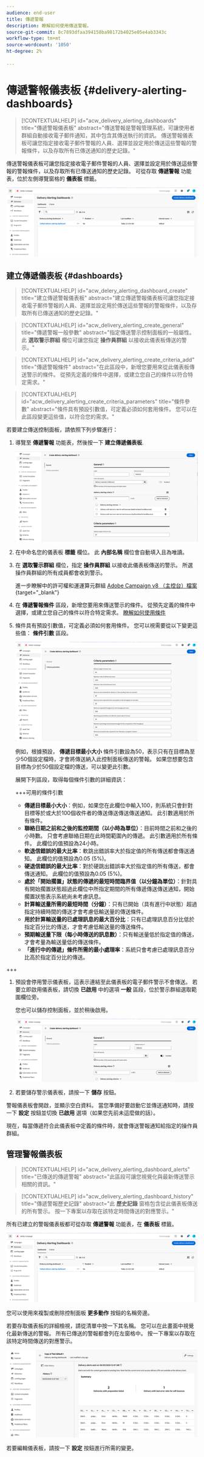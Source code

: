 ```yaml
---
audience: end-user
title: 傳遞警報
description: 瞭解如何使用傳送警報。
source-git-commit: 8c7893dfaa394158ba98172b4025e05e4ab3343c
workflow-type: tm+mt
source-wordcount: '1050'
ht-degree: 2%

---
```


# 傳遞警報儀表板 {#delivery-alerting-dashboards}

>[!CONTEXTUALHELP]
>id="acw_delivery_alerting_dashboards"
>title="傳遞警報儀表板"
>abstract="傳送警報是警報管理系統，可讓使用者群組自動接收電子郵件通知，其中包含其傳送執行的資訊。 傳送警報儀表板可讓您指定接收電子郵件警報的人員、選擇並設定用於傳送這些警報的警報條件，以及存取所有已傳送通知的歷史記錄。"

傳送警報儀表板可讓您指定接收電子郵件警報的人員、選擇並設定用於傳送這些警報的警報條件，以及存取所有已傳送通知的歷史記錄。 可從存取 **傳遞警報** 功能表，位於左側導覽窗格的 **儀表板** 標籤。

![](assets/alerting-dashboard-list.png)

## 建立傳遞儀表板 {#dashboards}

>[!CONTEXTUALHELP]
>id="acw_delery_alerting_dashboard_create"
>title="建立傳遞警報儀表板"
>abstract="建立傳遞警報儀表板可讓您指定接收電子郵件警報的人員、選擇並設定用於傳送這些警報的警報條件，以及存取所有已傳送通知的歷史記錄。"

>[!CONTEXTUALHELP]
>id="acw_delivery_alerting_create_general"
>title="傳遞警報一般參數"
>abstract="指定傳送警示控制面板的一般屬性。 此 **選取警示群組** 欄位可讓您指定 **操作員群組** 以接收此儀表板傳送的警示。"

>[!CONTEXTUALHELP]
>id="acw_delivery_alerting_create_criteria_add"
>title="傳遞警報條件"
>abstract="在此區段中，新增您要用來從此儀表板傳送警示的條件。 從預先定義的條件中選擇，或建立您自己的條件以符合特定需求。"

>[!CONTEXTUALHELP]
>id="acw_delivery_alerting_create_criteria_parameters"
>title="條件參數"
>abstract="條件具有預設引數值，可定義必須如何套用條件。 您可以在此區段變更這些值，以符合您的需求。"

若要建立傳送控制面板，請依照下列步驟進行：

1. 導覽至 **傳遞警報** 功能表，然後按一下 **建立傳遞儀表板**.

   ![](assets/alerting-dashboard.png)

1. 在中命名您的儀表板 **標籤** 欄位。 此 **內部名稱** 欄位會自動填入且為唯讀。

1. 在 **選取警示群組** 欄位，指定 **操作員群組** 以接收此儀表板傳送的警示。 所選操作員群組的所有成員都會收到警示。

   進一步瞭解中的許可權和運運算元群組 [Adobe Campaign v8 （主控台）檔案](https://experienceleague.adobe.com/en/docs/campaign/campaign-v8/admin/permissions/gs-permissions){target="_blank"}

1. 在 **傳遞警報條件** 區段，新增您要用來傳送警示的條件。 從預先定義的條件中選擇，或建立您自己的條件以符合特定需求。 [瞭解如何使用條件](../msg/delivery-alerting-criteria.md)

1. 條件具有預設引數值，可定義必須如何套用條件。 您可以視需要從以下變更這些值： **條件引數** 區段。

   ![](assets/alerting-criteria-parameters.png)

   例如，根據預設， **傳遞目標最小大小** 條件引數設為50，表示只有在目標為至少50個設定檔時，才會將傳送納入此控制面板傳送的警報。 如果您想要包含目標為少於50個設定檔的傳送，可以變更此引數。

   展開下列區段，取得每個條件引數的詳細資訊：

   +++可用的條件引數

   * **傳遞目標最小大小**：例如，如果您在此欄位中輸入100，則系統只會針對目標等於或大於100個收件者的傳送傳送傳送傳送通知。 此引數適用於所有條件。
   * **聯絡日期之前和之後的監控期間（以小時為單位）**：目前時間之前和之後的小時數。 只會考慮聯絡日期在此時間範圍內的傳遞。 此引數適用於所有條件。 此欄位的值預設為24小時。
   * **軟退信錯誤的最大比率**：軟跳出錯誤率大於指定值的所有傳送都會傳送通知。 此欄位的值預設為0.05 (5%)。
   * **硬退信錯誤的最大比率**：對於硬跳出錯誤率大於指定值的所有傳送，都會傳送通知。 此欄位的值預設為0.05 (5%)。
   * **處於「開始擱置」狀態的傳遞的最短時間臨界值（以分鐘為單位）**：針對具有開始擱置狀態超過此欄位中所指定期間的所有傳遞傳送傳送通知，開始擱置狀態表示系統尚未考慮訊息。
   * **計算輸送量所需的最短時間（分鐘）**：只有已開始（具有進行中狀態）超過指定持續時間的傳送才會考慮低輸送量的傳送條件。
   * **用於計算輸送量的已處理訊息的最大百分比**：只有已處理訊息百分比低於指定百分比的傳送，才會考慮低輸送量的傳送條件。
   * **預期輸送量下限（每小時傳送的訊息數）**：只有輸送量低於指定值的傳送，才會考量為輸送量低的傳送條件。
   * **「進行中的傳遞」條件所需的最小處理率**：系統只會考慮已處理訊息百分比高於指定百分比的傳送。

+++

1. 預設會停用警示儀表板，這表示連結至此儀表板的電子郵件警示不會傳送。 若要立即啟用儀表板，請切換 **已啟用** 中的選項 **一般** 區段，位於警示群組選取範圍欄位旁。

   您也可以儲存控制面板，並於稍後啟用。

   ![](assets/alerting-dashboard-enable.png)

1. 若要儲存警示儀表板，請按一下 **儲存** 按鈕。

警報儀表板會開啟，並顯示空白資料。 當您準備好要啟動它並傳送通知時，請按一下 **設定** 按鈕並切換 **已啟用** 選項（如果您先前未這麼做的話）。

現在，每當傳遞符合此儀表板中定義的條件時，就會傳送警報通知給指定的操作員群組。

## 管理警報儀表板

>[!CONTEXTUALHELP]
>id="acw_delivery_alerting_dashboard_alerts"
>title="已傳送的傳遞警報"
>abstract="此區段可讓您視覺化與最新傳送警示相關的資訊。"

>[!CONTEXTUALHELP]
>id="acw_delivery_alerting_dashboard_history"
>title="傳遞警報歷史記錄"
>abstract="此 **歷史記錄** 窗格包含從此儀表板傳送的所有警示。 按一下專案以存取在該特定時間傳送的對應警示。"

所有已建立的警報儀表板都可從存取 **傳遞警報** 功能表，在 **儀表板** 標籤。

![](assets/alerting-dashboard-list.png)

您可以使用來複製或刪除控制面板 **更多動作** 按鈕的名稱旁邊。

若要存取儀表板的詳細檢視，請從清單中按一下其名稱。 您可以在此畫面中視覺化最新傳送的警報。 所有已傳送的警報都會列在左窗格中。 按一下專案以存取在該特定時間傳送的對應警示。

![](assets/alerting-dashboard-details.png)

若要編輯儀表板，請按一下 **設定** 按鈕進行所需的變更。
